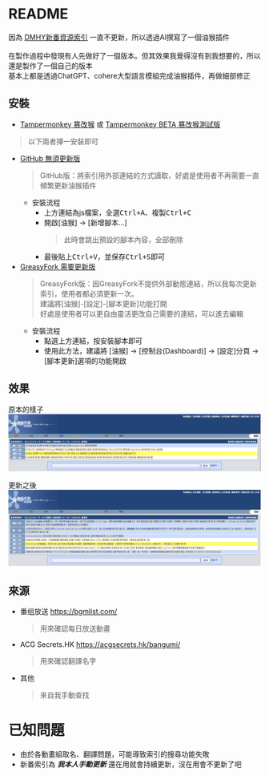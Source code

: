 # README
因為 [DMHY新番資源索引](https://share.dmhy.org/) 一直不更新，所以透過AI撰寫了一個油猴插件<br><br>
在製作過程中發現有人先做好了一個版本。但其效果我覺得沒有到我想要的，所以還是製作了一個自己的版本<br>
基本上都是透過ChatGPT、cohere大型語言模組完成油猴插件，再做細部修正<br>

## 安裝
- [Tampermonkey 篡改猴](https://chrome.google.com/webstore/detail/tampermonkey/dhdgffkkebhmkfjojejmpbldmpobfkfo) 或 [Tampermonkey BETA 篡改猴測試版](https://chrome.google.com/webstore/detail/tampermonkey-beta/gcalenpjmijncebpfijmoaglllgpjagf)
>以下兩者擇一安裝即可
- [GitHub 無須更新版](https://raw.githubusercontent.com/rinsaika/dmhy-/main/DMHY-ShinnBannGumi_Index.js)
  >GitHub版：將索引用外部連結的方式讀取，好處是使用者不再需要一直頻繁更新油猴插件
  - 安裝流程
    - 上方連結為js檔案，全選<kbd>Ctrl+A</kbd>、複製<kbd>Ctrl+C</kbd>
    - 開啟[油猴] → [新增腳本...]
      >此時會跳出預設的腳本內容，全部刪除
    - 最後貼上<kbd>Ctrl+V</kbd>，並保存<kbd>Ctrl+S</kbd>即可
- [GreasyFork 需要更新版](https://greasyfork.org/zh-TW/scripts/493955-dmhy%E6%96%B0%E7%95%AA%E8%B3%87%E6%BA%90%E7%B4%A2%E5%BC%95-%E4%BF%AE%E6%AD%A3)
  >GreasyFork版：因GreasyFork不提供外部動態連結，所以我每次更新索引，使用者都必須更新一次。<br>
  >建議將[油猴]-[設定]-[腳本更新]功能打開<br>
  >好處是使用者可以更自由靈活更改自己需要的連結，可以進去編輯
  - 安裝流程
    - 點選上方連結，按<kbd>安裝腳本</kbd>即可
    - 使用此方法，建議將 [油猴] → [控制台(Dashboard)] →  [設定]分頁 → [腳本更新]選項的功能開啟
   

## 效果
原本的樣子
![](https://github.com/rinsaika/dmhy-/blob/main/%E5%8E%9F%E6%9C%AC.png)

更新之後
![](https://github.com/rinsaika/dmhy-/blob/main/%E6%9B%B4%E6%96%B0%E5%BE%8C.png)


## 來源
* 番组放送 https://bgmlist.com/
  >用來確認每日放送動畫
* ACG Secrets.HK https://acgsecrets.hk/bangumi/
  >用來確認翻譯名字
* 其他
  >來自我手動查找

# 已知問題
* 由於各動畫組取名、翻譯問題，可能導致索引的搜尋功能失敗
* 新番索引為 <b><i>我本人手動更新</i></b> 還在用就會持續更新，沒在用會不更新了吧
